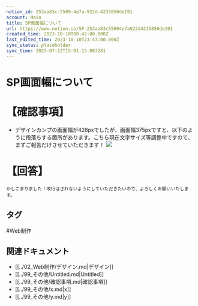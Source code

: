 ```yaml
---
notion_id: 253aa83c-5509-4e7a-922d-4235850de191
account: Main
title: SP画面幅について
url: https://www.notion.so/SP-253aa83c55094e7a922d4235850de191
created_time: 2023-10-10T00:42:00.000Z
last_edited_time: 2023-10-10T23:47:00.000Z
sync_status: placeholder
sync_time: 2025-07-12T15:01:15.083281
---
```

# SP画面幅について

# 【確認事項】
- デザインカンプの画面幅が428pxでしたが、画面幅375pxですと、以下のように段落ちする箇所があります。こちら現在文字サイズ等調整中ですので、まずご報告だけさせていただきます！
![](https://prod-files-secure.s3.us-west-2.amazonaws.com/736adce6-a3a4-4a64-9f74-d9aa055c96d2/32b70be1-9e3a-4662-b5b2-db0342397e3d/Untitled.png?X-Amz-Algorithm=AWS4-HMAC-SHA256&X-Amz-Content-Sha256=UNSIGNED-PAYLOAD&X-Amz-Credential=ASIAZI2LB46672CGFZGH%2F20250719%2Fus-west-2%2Fs3%2Faws4_request&X-Amz-Date=20250719T043345Z&X-Amz-Expires=3600&X-Amz-Security-Token=IQoJb3JpZ2luX2VjEIT%2F%2F%2F%2F%2F%2F%2F%2F%2F%2FwEaCXVzLXdlc3QtMiJHMEUCIBM2egdYhkhvjS3LF%2FuHkHVDeGugdppdKH1wBKHwJ%2FvlAiEA5RkYQygMAzko0XvGJunrsHO5YTEjE9hFAuknOEJ8ZJoqiAQInf%2F%2F%2F%2F%2F%2F%2F%2F%2F%2FARAAGgw2Mzc0MjMxODM4MDUiDOLDCj09VPBX5I1IRCrcA72uUCwUqOSeMO%2BHlfdEImZk6udNmnvzVxZ8CpdgBjeqPJUY0k3PSmjcA3%2FRyqxPvo4N6NIKsyiLKBinsxYUkFeAmsTmmj9Hx70%2FMLvROSjiQSOffUwp7vQK6OnaWX2%2BWODA0n0HTu9PYdmfqj%2FyX0aAE89tcB3o7%2Buf1ziOt0N%2FEm1OUI5nTbF47J0t2mKFHWHiItj77AtMLFC%2FMnnpMgJvArCjLd%2BZ0%2B39iddDuhQ6d2mEZopDDk7Bu5GqXwgLCEPf%2FFftA57IRwsZ%2FkvndoyfUn%2FCGLBUxY%2Fl8111wWjg5LbpUlrzM3NOslPk6nvmYMCV7DWgCW%2BqocXKwuod8GtjWW64a3RDh2ZjdWRJ9Ybl6hoYch%2BDk54GehtM8n5flsPyLmiATqRShxBg%2BpaANH59sxmBYvWcvcXi7OS8KVDYQk34ZgEy5QWvU8co56mK103hCmT9IAdACf69mO7zKu0h%2B8itSwpx1steD5K7gUAh0GJunWEObODsRHvgXZxwuF6l%2FdtLMbD1zYBk7sEovEmfpg6OUnb6Xv0RNb2%2FT6QRggr2hqTivQx%2BMUQxSWjZmpGE0iAaxa%2BdiRheVvbxZrTMTAFlXwU7U1nWKHbnF8meYHxW3QHK8XGrsJYeMICr7MMGOqUB%2BK2XSafdZc%2FS5kQWWYavvqfivYwQOGGL04AGh1Q6EEvbtbr6MFOCtLMbI%2FkHC%2BfyqZu2GQnTS%2Bs5o3%2F2Zu0PzpHKSMj34CZDu%2Fp9DkaRqb73ikaOB3ADgDK9La9nPh0dubkr7%2Btimy%2FdN%2BvEMp61ootubYO4YCd9qPZdKA7LqgnlWN4IN2eb5G6QrHyAu8I6v53M1%2FJmkWpuhB3jPYf7YWi166H2&X-Amz-Signature=dddfb6d47abd270a1c01f2d7d29ef3389411f9a6faad3c7dc74aaccf06294127&X-Amz-SignedHeaders=host&x-amz-checksum-mode=ENABLED&x-id=GetObject)
# 【回答】
```plain text
かしこまりました！改行はされないようにしていただきたいので、よろしくお願いいたします。

```

## タグ

#Web制作 

## 関連ドキュメント

- [[../02_Web制作/デザイン.md|デザイン]]
- [[../99_その他/Untitled.md|Untitled]]
- [[../99_その他/確認事項.md|確認事項]]
- [[../99_その他/x.md|x]]
- [[../99_その他/y.md|y]]
